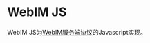 WebIM JS
=========================

WebIM JS为[WebIM服务端协议][webim_server_protocol]的Javascript实现。


[webim_server_protocol]: http://github.com/webim/webim/blob/master/doc/server_protocol.md



